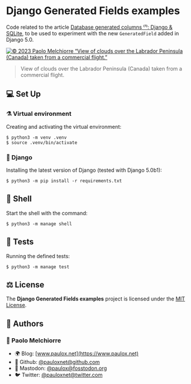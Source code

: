 # Django Generated Fields examples

Code related to the article [Database generated columns ⁽¹⁾: Django & SQLite](https://www.paulox.net/2023/11/07/database-generated-columns-part-1-django-and-sqlite/), to be used to experiment with the new `GeneratedField` added in Django 5.0.

[![© 2023 Paolo Melchiorre “View of clouds over the Labrador Peninsula (Canada) taken from a commercial flight.”](https://www.paulox.net/images/derivatives/wide/1050w/1000014469-01.webp "© 2023 Paolo Melchiorre CC BY-NC-SA “© 2023 Paolo Melchiorre “View of clouds over the Labrador Peninsula (Canada) taken from a commercial flight.”")](https://www.paulox.net/2023/11/07/database-generated-columns-part-1-django-and-sqlite/)

> View of clouds over the Labrador Peninsula (Canada) taken from a commercial flight.

## 💻 Set Up

### ⚗️ Virtual environment

Creating and activating the virtual environment:

```console
$ python3 -m venv .venv
$ source .venv/bin/activate
```

### 🦄 Django

Installing the latest version of Django (tested with Django 5.0b1):

```console
$ python3 -m pip install -r requirements.txt
```

## 🐚 Shell

Start the shell with the command:

```console
$ python3 -m manage shell
```

## 🔬 Tests

Running the defined tests:

```console
$ python3 -m manage test
```

## ⚖️ License

The **Django Generated Fields examples** project is licensed under the [MIT License](https://github.com/pauloxnet/generatedfields/blob/main/LICENSE).

## 👥 Authors

### 👤 Paolo Melchiorre

- 🌍 Blog: [www.paulox.net](https://www.paulox.net)
- 🐙 Github: [@pauloxnet@github.com](https://github.com/pauloxnet)
- 🦣 Mastodon: [@paulox@fosstodon.org](https://fosstodon.org/@paulox)
- 🐦️ Twitter: [@pauloxnet@twitter.com](https://twitter.com/pauloxnet)
